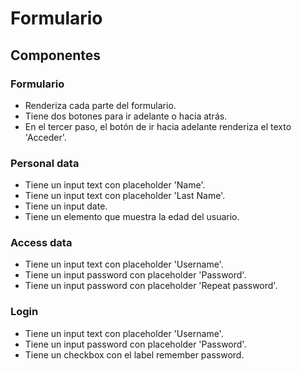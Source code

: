 # Formulario

## Componentes

### Formulario

- Renderiza cada parte del formulario.
- Tiene dos botones para ir adelante o hacia atrás.
- En el tercer paso, el botón de ir hacia adelante renderiza el texto 'Acceder'.

### Personal data

- Tiene un input text con placeholder 'Name'.
- Tiene un input text con placeholder 'Last Name'.
- Tiene un input date.
- Tiene un elemento que muestra la edad del usuario.

### Access data

- Tiene un input text con placeholder 'Username'.
- Tiene un input password con placeholder 'Password'.
- Tiene un input password con placeholder 'Repeat password'.

### Login

- Tiene un input text con placeholder 'Username'.
- Tiene un input password con placeholder 'Password'.
- Tiene un checkbox con el label remember password.

